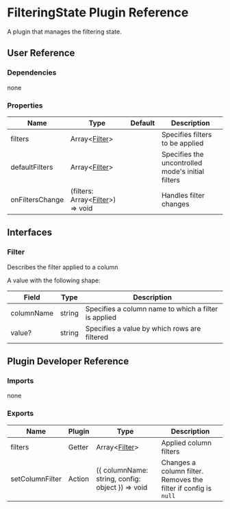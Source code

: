 # FilteringState Plugin Reference

A plugin that manages the filtering state.

## User Reference

### Dependencies

none

### Properties

Name | Type | Default | Description
-----|------|---------|------------
filters | Array&lt;[Filter](#filter)&gt; | | Specifies filters to be applied
defaultFilters | Array&lt;[Filter](#filter)&gt; | | Specifies the uncontrolled mode's initial filters
onFiltersChange | (filters: Array&lt;[Filter](#filter)&gt;) => void | | Handles filter changes

## Interfaces

### Filter

Describes the filter applied to a column

A value with the following shape:

Field | Type | Description
------|------|------------
columnName | string | Specifies a column name to which a filter is applied
value? | string | Specifies a value by which rows are filtered

## Plugin Developer Reference

### Imports

none

### Exports

Name | Plugin | Type | Description
-----|--------|------|------------
filters | Getter | Array&lt;[Filter](#filter)&gt; | Applied column filters
setColumnFilter | Action | ({ columnName: string, config: object }) => void | Changes a column filter. Removes the filter if config is `null`
